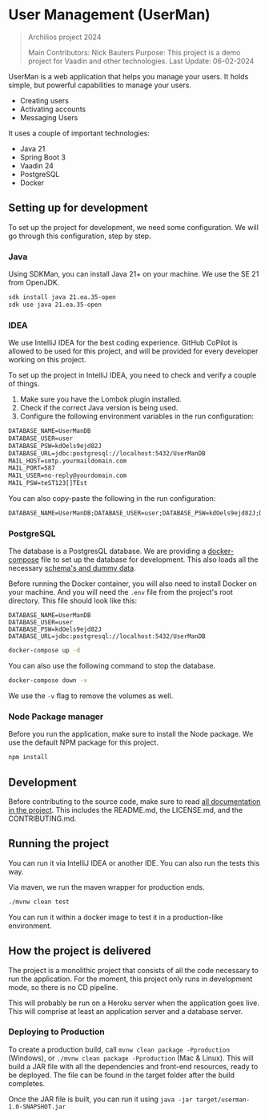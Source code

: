 # User Management (UserMan)

> Archilios project 2024
>
> Main Contributors: Nick Bauters
> Purpose: This project is a demo project for Vaadin and other technologies.
> Last Update: 06-02-2024

UserMan is a web application that helps you manage your users.
It holds simple, but powerful capabilities to manage your users.
- Creating users
- Activating accounts
- Messaging Users

It uses a couple of important technologies:
- Java 21
- Spring Boot 3
- Vaadin 24
- PostgreSQL
- Docker

## Setting up for development

To set up the project for development, we need some configuration.
We will go through this configuration, step by step.

### Java

Using SDKMan, you can install Java 21+ on your machine.
We use the SE 21 from OpenJDK.

```bash
sdk install java 21.ea.35-open
sdk use java 21.ea.35-open
```

### IDEA

We use IntelliJ IDEA for the best coding experience.
GitHub CoPilot is allowed to be used for this project, and will be provided for every developer working on this project.

To set up the project in IntelliJ IDEA, you need to check and verify a couple of things.

1. Make sure you have the Lombok plugin installed.
2. Check if the correct Java version is being used.
3. Configure the following environment variables in the run configuration:
```txt
DATABASE_NAME=UserManDB
DATABASE_USER=user
DATABASE_PSW=kdOels9ejd82J
DATABASE_URL=jdbc:postgresql://localhost:5432/UserManDB
MAIL_HOST=smtp.yourmaildomain.com
MAIL_PORT=587
MAIL_USER=no-reply@yourdomain.com
MAIL_PSW=teST123[]TEst
```

You can also copy-paste the following in the run configuration:
```txt
DATABASE_NAME=UserManDB;DATABASE_USER=user;DATABASE_PSW=kdOels9ejd82J;DATABASE_URL=jdbc:postgresql://localhost:5432/UserManDB;MAIL_HOST=smtp.yourmaildomain.com;MAIL_PORT=587;MAIL_USER=no-reply@yourdomain.com;MAIL_PSW=teST123[]TEst
```

### PostgreSQL

The database is a PostgresQL database.
We are providing a [docker-compose](docker-compose.yml) file to set up the database for development.
This also loads all the necessary [schema's and dummy data](data).

Before running the Docker container, you will also need to install Docker on your machine.
And you will need the ```.env``` file from the project's root directory.
This file should look like this:

```dotenv
DATABASE_NAME=UserManDB
DATABASE_USER=user
DATABASE_PSW=kdOels9ejd82J
DATABASE_URL=jdbc:postgresql://localhost:5432/UserManDB
```

```bash
docker-compose up -d
```

You can also use the following command to stop the database.

```bash
docker-compose down -v
```

We use the ```-v``` flag to remove the volumes as well.

### Node Package manager

Before you run the application, make sure to install the Node package.
We use the default NPM package for this project.

```bash
npm install
```

## Development

Before contributing to the source code, make sure to read [all documentation in the project](docs).
This includes the README.md, the LICENSE.md, and the CONTRIBUTING.md.

## Running the project

You can run it via IntelliJ IDEA or another IDE.
You can also run the tests this way.

Via maven, we run the maven wrapper for production ends.
```bash
./mvnw clean test
```

You can run it within a docker image to test it in a production-like environment.

## How the project is delivered

The project is a monolithic project that consists of all the code necessary to run the application.
For the moment, this project only runs in development mode, so there is no CD pipeline.

This will probably be run on a Heroku server when the application goes live.
This will comprise at least an application server and a database server.

### Deploying to Production
To create a production build, call `mvnw clean package -Pproduction` (Windows), or `./mvnw clean package -Pproduction` (Mac & Linux). 
This will build a JAR file with all the dependencies and front-end resources, ready to be deployed. 
The file can be found in the target folder after the build completes.

Once the JAR file is built, you can run it using `java -jar target/userman-1.0-SNAPSHOT.jar`